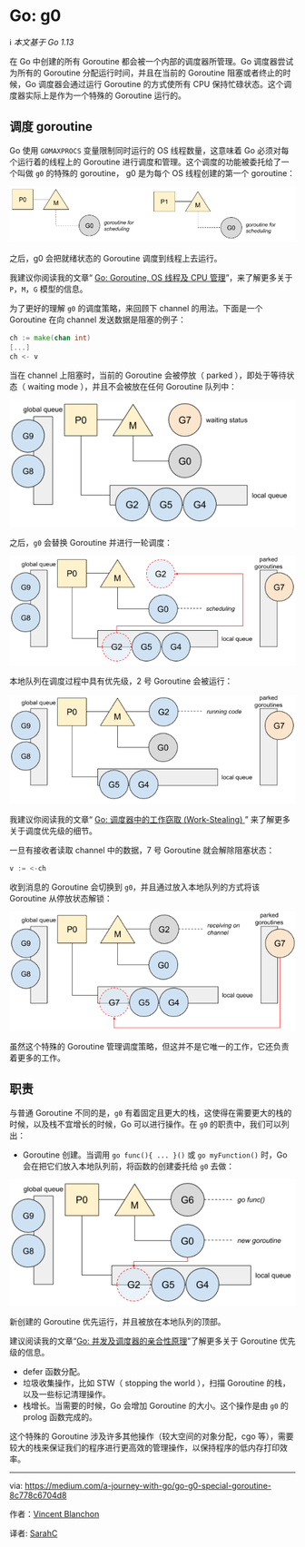 # Go: g0

ℹ️ *本文基于 Go 1.13*

在 Go 中创建的所有 Goroutine 都会被一个内部的调度器所管理。Go 调度器尝试为所有的 Goroutine 分配运行时间，并且在当前的 Goroutine 阻塞或者终止的时候，Go 调度器会通过运行 Goroutine 的方式使所有 CPU 保持忙碌状态。这个调度器实际上是作为一个特殊的 Goroutine 运行的。

## 调度 goroutine

Go 使用 `GOMAXPROCS` 变量限制同时运行的 OS 线程数量，这意味着 Go 必须对每个运行着的线程上的 Goroutine 进行调度和管理。这个调度的功能被委托给了一个叫做 `g0` 的特殊的 goroutine， g0 是为每个 OS 线程创建的第一个 goroutine：

![](../img/g0-goroutine-1.png)

之后，g0 会把就绪状态的 Goroutine 调度到线程上去运行。

我建议你阅读我的文章“ [Go: Goroutine, OS 线程及 CPU 管理](Go-Goroutine-OS-Thread-and-CPU-Management.md)”，来了解更多关于 `P`，`M`，`G` 模型的信息。

为了更好的理解 `g0` 的调度策略，来回顾下 channel 的用法。下面是一个 Goroutine 在向 channel 发送数据是阻塞的例子：

```go
ch := make(chan int)
[...]
ch <- v
```

当在 channel 上阻塞时，当前的 Goroutine 会被停放（ parked ），即处于等待状态（ waiting mode ），并且不会被放在任何 Goroutine 队列中：

![](../img/g0-goroutine-2.png)

之后，`g0` 会替换 Goroutine 并进行一轮调度：

![](../img/g0-goroutine-3.png)

本地队列在调度过程中具有优先级，2 号 Goroutine 会被运行：

![](../img/g0-goroutine-4.png)

我建议你阅读我的文章“ [Go: 调度器中的工作窃取 (Work-Stealing) ](Go-Work-Stealing-in-Go-Scheduler.md)” 来了解更多关于调度优先级的细节。

一旦有接收者读取 channel 中的数据，7 号 Goroutine 就会解除阻塞状态：

```go
v := <-ch
```

收到消息的 Goroutine 会切换到 `g0`，并且通过放入本地队列的方式将该 Goroutine 从停放状态解锁：

![](../img/g0-goroutine-5.png)

虽然这个特殊的 Goroutine 管理调度策略，但这并不是它唯一的工作，它还负责着更多的工作。

## 职责

与普通 Goroutine 不同的是，`g0` 有着固定且更大的栈，这使得在需要更大的栈的时候，以及栈不宜增长的时候，Go 可以进行操作。在 `g0` 的职责中，我们可以列出：

- Goroutine 创建。当调用 `go func(){ ... }()` 或 `go myFunction()` 时，Go 会在把它们放入本地队列前，将函数的创建委托给 `g0` 去做：

![](../img/g0-goroutine-6.png)

新创建的 Goroutine 优先运行，并且被放在本地队列的顶部。

建议阅读我的文章“[Go: 并发及调度器的亲合性原理](Go-Concurrency-And-Scheduler-Affinity.md)”了解更多关于 Goroutine 优先级的信息。

- defer 函数分配。
- 垃圾收集操作，比如 STW（ stopping the world ），扫描 Goroutine 的栈，以及一些标记清理操作。
- 栈增长。当需要的时候，Go 会增加 Goroutine 的大小。这个操作是由 `g0` 的 prolog 函数完成的。

这个特殊的 Goroutine 涉及许多其他操作（较大空间的对象分配，cgo 等），需要较大的栈来保证我们的程序进行更高效的管理操作，以保持程序的低内存打印效率。

---

via: https://medium.com/a-journey-with-go/go-g0-special-goroutine-8c778c6704d8

作者：[Vincent Blanchon](https://medium.com/@blanchon.vincent)

译者: [SarahC](https://github.com/SarahChenBJ)

